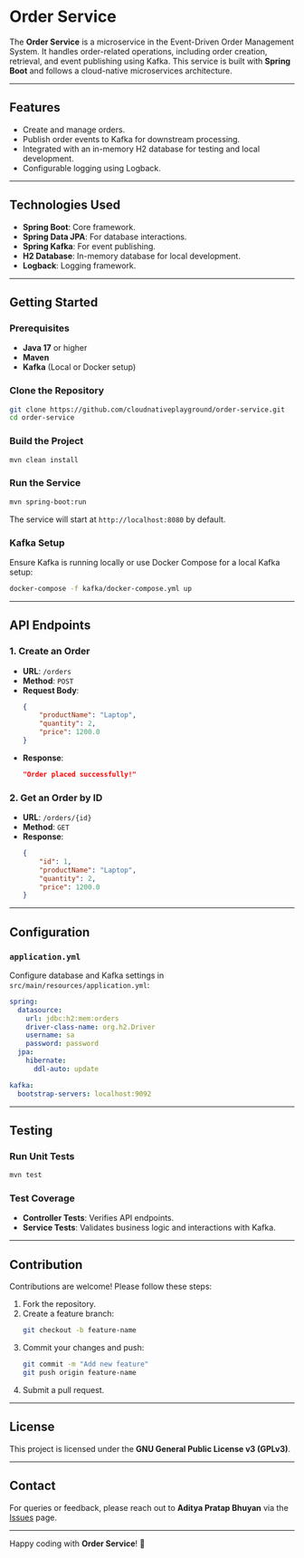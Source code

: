 # Order Service

The **Order Service** is a microservice in the Event-Driven Order Management System. It handles order-related operations, including order creation, retrieval, and event publishing using Kafka. This service is built with **Spring Boot** and follows a cloud-native microservices architecture.

---

## Features

- Create and manage orders.
- Publish order events to Kafka for downstream processing.
- Integrated with an in-memory H2 database for testing and local development.
- Configurable logging using Logback.

---

## Technologies Used

- **Spring Boot**: Core framework.
- **Spring Data JPA**: For database interactions.
- **Spring Kafka**: For event publishing.
- **H2 Database**: In-memory database for local development.
- **Logback**: Logging framework.

---

## Getting Started

### Prerequisites

- **Java 17** or higher
- **Maven**
- **Kafka** (Local or Docker setup)

### Clone the Repository

```bash
git clone https://github.com/cloudnativeplayground/order-service.git
cd order-service
```

### Build the Project

```bash
mvn clean install
```

### Run the Service

```bash
mvn spring-boot:run
```

The service will start at `http://localhost:8080` by default.

### Kafka Setup

Ensure Kafka is running locally or use Docker Compose for a local Kafka setup:

```bash
docker-compose -f kafka/docker-compose.yml up
```

---

## API Endpoints

### 1. Create an Order
- **URL**: `/orders`
- **Method**: `POST`
- **Request Body**:
  ```json
  {
      "productName": "Laptop",
      "quantity": 2,
      "price": 1200.0
  }
  ```
- **Response**:
  ```json
  "Order placed successfully!"
  ```

### 2. Get an Order by ID
- **URL**: `/orders/{id}`
- **Method**: `GET`
- **Response**:
  ```json
  {
      "id": 1,
      "productName": "Laptop",
      "quantity": 2,
      "price": 1200.0
  }
  ```

---

## Configuration

### `application.yml`

Configure database and Kafka settings in `src/main/resources/application.yml`:

```yaml
spring:
  datasource:
    url: jdbc:h2:mem:orders
    driver-class-name: org.h2.Driver
    username: sa
    password: password
  jpa:
    hibernate:
      ddl-auto: update

kafka:
  bootstrap-servers: localhost:9092
```

---

## Testing

### Run Unit Tests

```bash
mvn test
```

### Test Coverage
- **Controller Tests**: Verifies API endpoints.
- **Service Tests**: Validates business logic and interactions with Kafka.

---

## Contribution

Contributions are welcome! Please follow these steps:

1. Fork the repository.
2. Create a feature branch:
   ```bash
   git checkout -b feature-name
   ```
3. Commit your changes and push:
   ```bash
   git commit -m "Add new feature"
   git push origin feature-name
   ```
4. Submit a pull request.

---

## License

This project is licensed under the **GNU General Public License v3 (GPLv3)**.

---

## Contact

For queries or feedback, please reach out to **Aditya Pratap Bhuyan** via the [Issues](https://github.com/cloudnativeplayground/order-service/issues) page.

---

Happy coding with **Order Service**! 🚀
